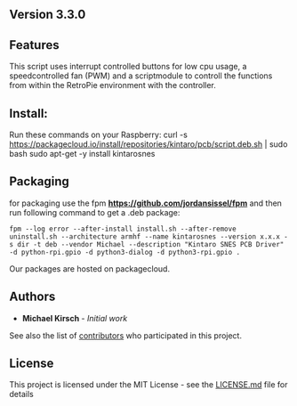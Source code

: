 ## Version 3.3.0

## Features

This script uses interrupt controlled buttons for low cpu usage, a speedcontrolled fan (PWM) and a scriptmodule to controll the functions from within the 
RetroPie environment with the controller.

## Install:

Run these commands on your Raspberry: curl -s https://packagecloud.io/install/repositories/kintaro/pcb/script.deb.sh | sudo bash
sudo apt-get -y install kintarosnes


## Packaging


for packaging use the fpm **https://github.com/jordansissel/fpm** and 
then run following command to get a .deb package: 

    fpm --log error --after-install install.sh --after-remove  uninstall.sh --architecture armhf --name kintarosnes --version x.x.x -s dir -t deb --vendor Michael --description "Kintaro SNES PCB Driver"  -d python-rpi.gpio -d python3-dialog -d python3-rpi.gpio .

Our packages are hosted on packagecloud.
 
 
## Authors

* **Michael Kirsch** - *Initial work*

See also the list of [contributors](https://github.com/michaelkirsch/contributors) who participated in this project.

## License

This project is licensed under the MIT License - see the [LICENSE.md](LICENSE.md) file for details

